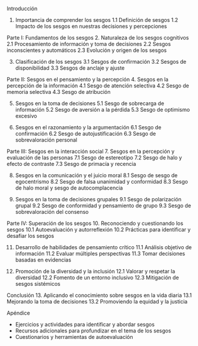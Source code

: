 Introducción
1. Importancia de comprender los sesgos
   1.1 Definición de sesgos
   1.2 Impacto de los sesgos en nuestras decisiones y percepciones

Parte I: Fundamentos de los sesgos
2. Naturaleza de los sesgos cognitivos
   2.1 Procesamiento de información y toma de decisiones
   2.2 Sesgos inconscientes y automáticos
   2.3 Evolución y origen de los sesgos

3. Clasificación de los sesgos
   3.1 Sesgos de confirmación
   3.2 Sesgos de disponibilidad
   3.3 Sesgos de anclaje y ajuste

Parte II: Sesgos en el pensamiento y la percepción
4. Sesgos en la percepción de la información
   4.1 Sesgo de atención selectiva
   4.2 Sesgo de memoria selectiva
   4.3 Sesgo de atribución

5. Sesgos en la toma de decisiones
   5.1 Sesgo de sobrecarga de información
   5.2 Sesgo de aversión a la pérdida
   5.3 Sesgo de optimismo excesivo

6. Sesgos en el razonamiento y la argumentación
   6.1 Sesgo de confirmación
   6.2 Sesgo de autojustificación
   6.3 Sesgo de sobrevaloración personal

Parte III: Sesgos en la interacción social
7. Sesgos en la percepción y evaluación de las personas
   7.1 Sesgo de estereotipo
   7.2 Sesgo de halo y efecto de contraste
   7.3 Sesgo de primacía y recencia

8. Sesgos en la comunicación y el juicio moral
   8.1 Sesgo de sesgo de egocentrismo
   8.2 Sesgo de falsa unanimidad y conformidad
   8.3 Sesgo de halo moral y sesgo de autocomplacencia

9. Sesgos en la toma de decisiones grupales
   9.1 Sesgo de polarización grupal
   9.2 Sesgo de conformidad y pensamiento de grupo
   9.3 Sesgo de sobrevaloración del consenso

Parte IV: Superación de los sesgos
10. Reconociendo y cuestionando los sesgos
    10.1 Autoevaluación y autorreflexión
    10.2 Prácticas para identificar y desafiar los sesgos

11. Desarrollo de habilidades de pensamiento crítico
    11.1 Análisis objetivo de información
    11.2 Evaluar múltiples perspectivas
    11.3 Tomar decisiones basadas en evidencias

12. Promoción de la diversidad y la inclusión
    12.1 Valorar y respetar la diversidad
    12.2 Fomento de un entorno inclusivo
    12.3 Mitigación de sesgos sistémicos

Conclusión
13. Aplicando el conocimiento sobre sesgos en la vida diaria
    13.1 Mejorando la toma de decisiones
    13.2 Promoviendo la equidad y la justicia

Apéndice
   - Ejercicios y actividades para identificar y abordar sesgos
   - Recursos adicionales para profundizar en el tema de los sesgos
   - Cuestionarios y herramientas de autoevaluación